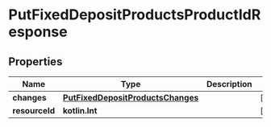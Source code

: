 
# PutFixedDepositProductsProductIdResponse

## Properties
| Name | Type | Description | Notes |
| ------------ | ------------- | ------------- | ------------- |
| **changes** | [**PutFixedDepositProductsChanges**](PutFixedDepositProductsChanges.md) |  |  [optional] |
| **resourceId** | **kotlin.Int** |  |  [optional] |



